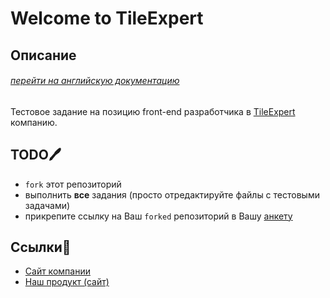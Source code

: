 # Welcome to TileExpert

## Описание

###### [перейти на английскую документацию](./README.md)

Тестовое задание на позицию front-end разработчика в [TileExpert](https://jobs.tile.expert/) компанию.

## TODO🖊

 * `fork` этот репозиторий
 * выполнить **все** задания (просто отредактируйте файлы с тестовыми задачами)
 * прикрепите ссылку на Ваш `forked` репозиторий в Вашу [анкету](https://jobs.tile.expert/ru/front-end-react-developer)

## Ссылки🔖

 * [Сайт компании](https://jobs.tile.expert/ru)
 * [Наш продукт (сайт)](https://tile.expert/ru)
